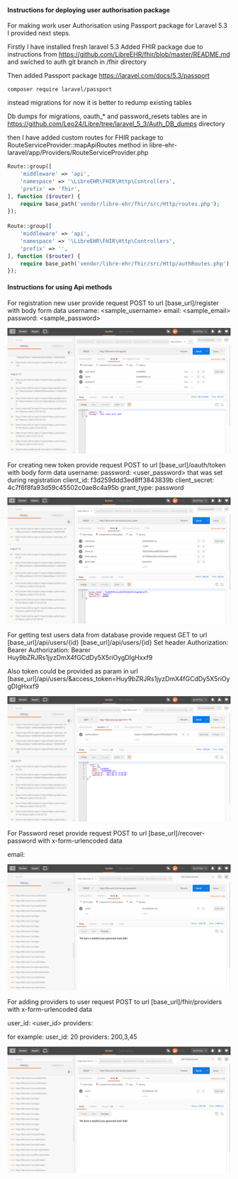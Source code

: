 #### Instructions for deploying user authorisation package

For making work user Authorisation using Passport package for Laravel 5.3
I provided next steps.

Firstly I have installed fresh laravel 5.3
Added FHIR package due to instructions from https://github.com/LibreEHR/fhir/blob/master/README.md
and swiched to auth git branch in /fhir directory

Then added Passport package https://laravel.com/docs/5.3/passport
```
composer require laravel/passport
```
instead migrations for now it is better to redump existing tables

Db dumps for migrations, oauth_* and password_resets tables are 
in https://github.com/Leo24/Libre/tree/laravel_5_3/Auth_DB_dumps directory

then I have added custom routes for FHIR package to 
RouteServiceProvider::mapApiRoutes method in
libre-ehr-laravel/app/Providers/RouteServiceProvider.php
```php
Route::group([
    'middleware' => 'api',
    'namespace' => '\LibreEHR\FHIR\Http\Controllers',
    'prefix' => 'fhir',
], function ($router) {
    require base_path('vendor/libre-ehr/fhir/src/Http/routes.php');
});

Route::group([
    'middleware' => 'api',
    'namespace' => '\LibreEHR\FHIR\Http\Controllers',
    'prefix' => '',
], function ($router) {
    require base_path('vendor/libre-ehr/fhir/src/Http/authRoutes.php');
});        
```

#### Instructions for using Api methods

For registration new user provide request POST to url [base_url]/register
with body form data
username: <sample_username>
email:   <sample_email>
password:   <sample_password>

 [![Title](https://raw.githubusercontent.com/Leo24/Libre/laravel_5_3/img/Selection_009.png)](https://github.com/Leo24/Libre/tree/laravel_5_3/img/Selection_009.png)
 

For creating new token provide request POST to url [base_url]/oauth/token
with body form data
username: <email>
password: <user_password> that was set during registration
client_id: f3d259ddd3ed8ff3843839b
client_secret: 4c7f6f8fa93d59c45502c0ae8c4a95b
grant_type: password

 [![Title](https://raw.githubusercontent.com/Leo24/Libre/laravel_5_3/img/Selection_010.png)](https://github.com/Leo24/Libre/tree/laravel_5_3/img/Selection_010.png)

For getting test users data from database provide request GET to url [base_url]/api/users/{id}
                                                                     [base_url]/api/users/{id}
Set header
Authorization: Bearer <token>
Authorization: Bearer Huy9bZRJRs1jyzDmX4fGCdDy5X5riOygDIgHxxf9

Also token could be provided as param in url [base_url]/api/users/&access_token=Huy9bZRJRs1jyzDmX4fGCdDy5X5riOygDIgHxxf9

 [![Title](https://raw.githubusercontent.com/Leo24/Libre/laravel_5_3/img/Selection_011.png)](https://github.com/Leo24/Libre/tree/laravel_5_3/img/Selection_011.png)

For Password reset provide request POST to url [base_url]/recover-password
with x-form-urlencoded data

email: <email>

 [![Title](https://raw.githubusercontent.com/Leo24/Libre/laravel_5_3/img/Selection_013.png)](https://github.com/Leo24/Libre/tree/laravel_5_3/img/Selection_013.png)
 
For adding providers to user 
request POST to url [base_url]/fhir/providers
with x-form-urlencoded data

user_id: <user_id>
providers: <comma separated ids>

for example:
user_id: 20
providers: 200,3,45


 [![Title](https://raw.githubusercontent.com/Leo24/Libre/laravel_5_3/img/Selection_013.png)](https://github.com/Leo24/Libre/tree/laravel_5_3/img/Selection_015.png)
 